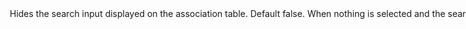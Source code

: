 <Option name="`hide_search_input`">
Hides the search input displayed on the association table.

#### Default

`false`. When nothing is selected and the `search_query` of association's resource is configured, Avo displays the search input.

#### Possible values

`true`, `false`.
</Option>
